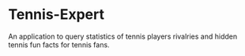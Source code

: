 # Tennis-Expert
An application to query statistics of tennis players rivalries and hidden tennis fun facts for tennis fans.
